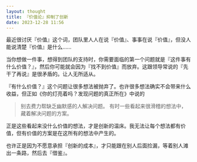 ```yaml
---
layout: thought
title: 『价值论』抑制了创新
date: 2023-12-28 11:56
---
```


最近很讨厌『价值』这个词，团队里人人在说『价值』、事事在说『价值』，但没人能说清楚『价值』是什么……

当你想做一件事，想得到团队的支持时，你需要面临的第一个问题就是『这件事有什么价值？』，然后你可能就会因为『找不到价值』而放弃。这跟领导常说的『先干了再说』是很矛盾的。让人无所适从。

『有什么价值？』这个问题让很多想法被抛弃了。也许很多想法确实不会带来什么收益，但正如《你的灯亮着吗？发现问题的真正所在》中说的

> 别去费力帮缺乏幽默感的人解决问题。
> 有时一些看起来很滑稽的想法中，藏着解决问题的方案。

正是这些看起来没什么价值的想法，才是创新的温床。我无法让每个想法都有价值，但有价值的方案是在这所有的想法中产生的。

也许正是因为不愿意承担『创新的成本』，才只能跟在别人后面捡漏，等着别人滩出一条路，然后去『借鉴』。